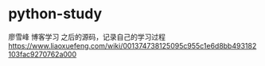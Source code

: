 # python-study
廖雪峰 博客学习 之后的源码，记录自己的学习过程  https://www.liaoxuefeng.com/wiki/001374738125095c955c1e6d8bb493182103fac9270762a000
